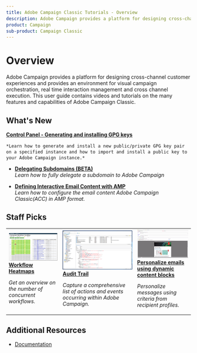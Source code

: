 ```yaml
---
title: Adobe Campaign Classic Tutorials - Overview
description: Adobe Campaign provides a platform for designing cross-channel customer experiences and provides an environment for visual campaign orchestration, real time interaction management and cross channel execution. This user guide contains videos and tutorials on the many features and capabilities of Adobe Campaign Standard.
product: Campaign
sub-product: Campaign Classic
---
```


# Overview

Adobe Campaign provides a platform for designing cross-channel customer experiences and provides an environment for visual campaign orchestration, real time interaction management and cross channel execution. This user guide contains videos and tutorials on the many features and capabilities of Adobe Campaign Classic.

## What's New

**[Control Panel - Generating and installing GPG keys](/help/acc/monitoring-campaign-classic/control-panel/generating-and-installing-gpg-keys.md)**

    *Learn how to generate and install a new public/private GPG key pair on a specified instance and how to import and install a public key to your Adobe Campaign instance.*

* **[Delegating Subdomains (BETA)](/help/acc/monitoring-campaign-classic/control-panel/subdomain-delegation.md)**
    <br>
    *Learn how to fully delegate a subdomain to Adobe Campaign*

* **[Defining Interactive Email Content with AMP](/help/acc/sending-messages/email-channel/defining-interactive-email-content-with-amp.md)**
    <br>
    *Learn how to configure the email content Adobe Campaign Classic(ACC) in AMP format.*

## Staff Picks

<table>
<tr>
  <td>
    <a href="./monitoring-campaign-classic/workflow-heatmap.md">
      <img alt="Workflow Heatmaps (video)" src="./assets/workflow-heatmap.png"/>
    </a>
    <div>
      <a href="./monitoring-campaign-classic/workflow-heatmap.md">
    <strong>Workflow Heatmaps</strong>
    </a>
    </div>
    <p>
    <em>Get an overview on the number of concurrent workflows.</em>
    <p>
  </td>
   <td>
    <a href="./monitoring-campaign-classic/audit-trail.md">
      <img alt="Audit Trail (video)" src="./assets/acc-audit-trail.png" />
    </a>
    <div>
      <a href="./monitoring-campaign-classic/audit-trail.md">
    <strong>Audit Trail</strong>
    </a>
    </div>
    <p>
    <em>Capture a comprehensive list of actions and events occurring within Adobe Campaign.</em>
    <p>
  </td>
  <td>
    <a href="./sending-messages/personalization-with-dynamic-content-blocks.md">
      <img alt="Personalize emails using dynamic content blocks (video)" src="./assets/ACC-Personalization.png" />
    </a>
    <div>
      <a href="./sending-messages/personalization-with-dynamic-content-blocks.md">
    <strong>Personalize emails using dynamic content blocks</strong>
    </a>
    </div>
    <p>
    <em>Personalize messages using criteria from recipient profiles. </em>
    <p>
  </td>
</tr>
</table>

## Additional Resources

* [Documentation](https://docs.campaign.adobe.com/doc/AC/en/PTF_Starting_with_Adobe_Campaign_About_Adobe_Campaign_Classic.html)
